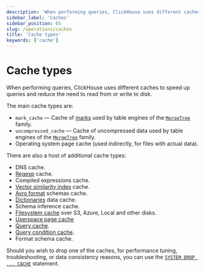 ```yaml
---
description: 'When performing queries, ClickHouse uses different caches.'
sidebar_label: 'Caches'
sidebar_position: 65
slug: /operations/caches
title: 'Cache types'
keywords: ['cache']
---
```


# Cache types

When performing queries, ClickHouse uses different caches to speed up queries
and reduce the need to read from or write to disk.

The main cache types are:

- `mark_cache` — Cache of [marks](/development/architecture#merge-tree) used by table engines of the [`MergeTree`](../engines/table-engines/mergetree-family/mergetree.md) family.
- `uncompressed_cache` — Cache of uncompressed data used by table engines of the [`MergeTree`](../engines/table-engines/mergetree-family/mergetree.md) family.
- Operating system page cache (used indirectly, for files with actual data).

There are also a host of additional cache types:

- DNS cache.
- [Regexp](/interfaces/formats/Regexp) cache.
- Compiled expressions cache.
- [Vector similarity index](../engines/table-engines/mergetree-family/annindexes.md) cache.
- [Avro format](/interfaces/formats/Avro) schemas cache.
- [Dictionaries](../sql-reference/dictionaries/index.md) data cache.
- Schema inference cache.
- [Filesystem cache](storing-data.md) over S3, Azure, Local and other disks.
- [Userspace page cache](/operations/userspace-page-cache)
- [Query cache](query-cache.md).
- [Query condition cache](query-condition-cache.md).
- Format schema cache.

Should you wish to drop one of the caches, for performance tuning, troubleshooting, or data consistency reasons,
you can use the [`SYSTEM DROP ... CACHE`](../sql-reference/statements/system.md) statement.
